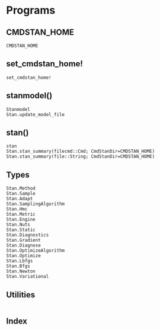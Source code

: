 # Programs

## CMDSTAN_HOME
```@docs
CMDSTAN_HOME
```

## set_cmdstan_home!
```@docs
set_cmdstan_home!
```

## stanmodel()

```@docs
Stanmodel
Stan.update_model_file
```

## stan()

```@docs
stan
Stan.stan_summary(filecmd::Cmd; CmdStanDir=CMDSTAN_HOME)
Stan.stan_summary(file::String; CmdStanDir=CMDSTAN_HOME)
```

## Types
```@docs
Stan.Method
Stan.Sample
Stan.Adapt
Stan.SamplingAlgorithm
Stan.Hmc
Stan.Metric
Stan.Engine
Stan.Nuts
Stan.Static
Stan.Diagnostics
Stan.Gradient
Stan.Diagnose
Stan.OptimizeAlgorithm
Stan.Optimize
Stan.Lbfgs
Stan.Bfgs
Stan.Newton
Stan.Variational
```

## Utilities
```@docs
```

## Index
```@index
```
